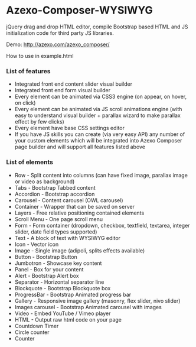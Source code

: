 Azexo-Composer-WYSIWYG
======================

jQuery drag and drop HTML editor, compile Bootstrap based HTML and JS initialization code for third party JS libraries.

Demo: http://azexo.com/azexo_composer/

How to use in example.html

<h3>List of features</h3>
<ul>
<li>Integrated front end content slider visual builder</li>
<li>Integrated front end form visual builder</li>
<li>Every element can be animated via CSS3 engine (on appear, on hover, on click)</li>
<li>Every element can be animated via JS scroll animations engine (with easy to understand visual builder + parallax wizard to make parallax effect by few clicks)</li>
<li>Every element have base CSS settings editor</li>
<li>If you have JS skills you can create (via very easy API) any number of your custom elements which will be integrated into Azexo Composer page builder and will support all features listed above</li>
</ul>

<h3>List of elements</h3>
<ul>
<li>Row - Split content into columns (can have fixed image, parallax image or video as background)</li>
<li>Tabs - Bootstrap Tabbed content</li>
<li>Accordion - Bootstrap accordion</li>
<li>Carousel - Content carousel (OWL carousel)</li>
<li>Container - Wrapper that can be saved on server</li>
<li>Layers - Free relative positioning contained elements</li>
<li>Scroll Menu - One page scroll menu</li>
<li>Form - Form container (dropdown, checkbox, textfield, textarea, integer slider, date field types supported)</li>
<li>Text - A block of text with WYSIWYG editor</li>
<li>Icon - Vector icon</li>
<li>Image - Single image (adipoli, splits effects available)</li>
<li>Button - Bootstrap Button</li>
<li>Jumbotron - Showcase key content</li>
<li>Panel - Box for your content</li>
<li>Alert - Bootstrap Alert box</li>
<li>Separator - Horizontal separator line</li>
<li>Blockquote - Bootstrap Blockquote box</li>
<li>ProgressBar - Bootstrap Animated progress bar</li>
<li>Gallery - Responsive image gallery (masonry, flex slider, nivo slider)</li>
<li>Images carousel - Bootstrap Animated carousel with images</li>
<li>Video - Embed YouTube / Vimeo player</li>
<li>HTML - Output raw html code on your page</li>
<li>Countdown Timer</li>
<li>Circle counter</li>
<li>Counter</li>
</ul>
